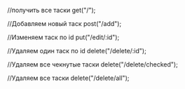 //получить все таски
get("/");

//Добавляем новый таск
post("/add");

//Изменяем таск по id
put("/edit/:id");

//Удаляем один таск по id
delete("/delete/:id");

//Удаляем все чекнутые таски
delete("/delete/checked");

//Удаляем все таски
delete("/delete/all");
